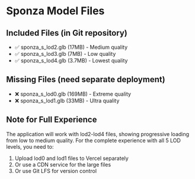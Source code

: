 # Sponza Model Files

## Included Files (in Git repository)
- ✅ sponza_s_lod2.glb (17MB) - Medium quality
- ✅ sponza_s_lod3.glb (7MB) - Low quality  
- ✅ sponza_s_lod4.glb (3.7MB) - Lowest quality

## Missing Files (need separate deployment)
- ❌ sponza_s_lod0.glb (169MB) - Extreme quality
- ❌ sponza_s_lod1.glb (33MB) - Ultra quality

## Note for Full Experience

The application will work with lod2-lod4 files, showing progressive loading from low to medium quality.
For the complete experience with all 5 LOD levels, you need to:

1. Upload lod0 and lod1 files to Vercel separately
2. Or use a CDN service for the large files
3. Or use Git LFS for version control